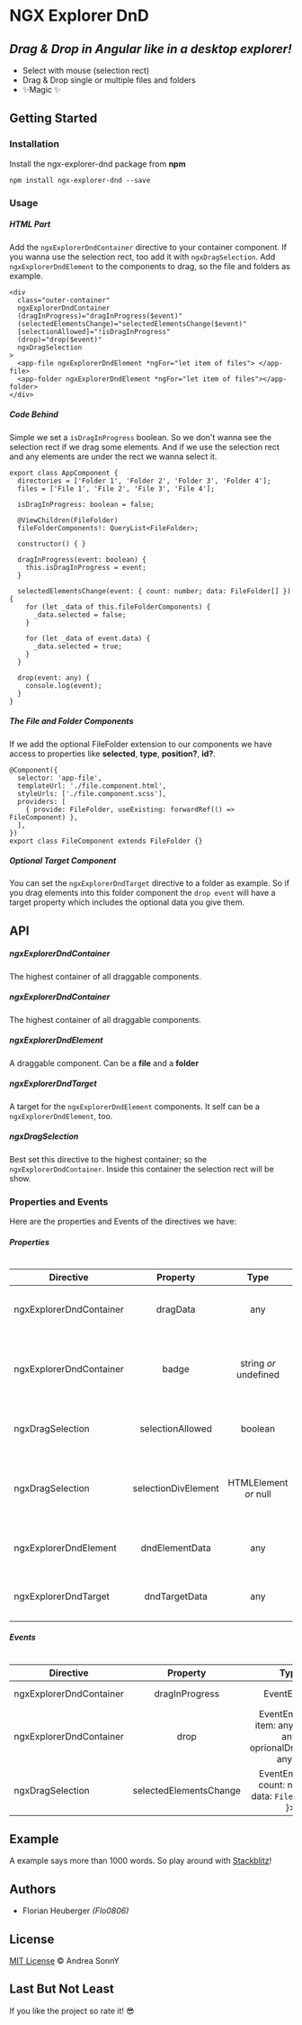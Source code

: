 # NGX Explorer DnD

## _Drag & Drop in Angular like in a desktop explorer!_

- Select with mouse (selection rect)
- Drag & Drop single or multiple files and folders
- ✨Magic ✨

## Getting Started

### Installation

Install the ngx-explorer-dnd package from **npm**

```
npm install ngx-explorer-dnd --save
```

### Usage

##### HTML Part

Add the `ngxExplorerDndContainer` directive to your container component. If you wanna use the selection rect, too add it with `ngxDragSelection`. Add `ngxExplorerDndElement` to the components to drag, so the file and folders as example.

```
<div
  class="outer-container"
  ngxExplorerDndContainer
  (dragInProgress)="dragInProgress($event)"
  (selectedElementsChange)="selectedElementsChange($event)"
  [selectionAllowed]="!isDragInProgress"
  (drop)="drop($event)"
  ngxDragSelection
>
  <app-file ngxExplorerDndElement *ngFor="let item of files"> </app-file>
  <app-folder ngxExplorerDndElement *ngFor="let item of files"></app-folder>
</div>
```

##### Code Behind

Simple we set a `isDragInProgress` boolean. So we don't wanna see the selection rect if we drag some elements. And if we use the selection rect and any elements are under the rect we wanna select it.

```
export class AppComponent {
  directories = ['Folder 1', 'Folder 2', 'Folder 3', 'Folder 4'];
  files = ['File 1', 'File 2', 'File 3', 'File 4'];

  isDragInProgress: boolean = false;

  @ViewChildren(FileFolder)
  fileFolderComponents!: QueryList<FileFolder>;

  constructor() { }

  dragInProgress(event: boolean) {
    this.isDragInProgress = event;
  }

  selectedElementsChange(event: { count: number; data: FileFolder[] }) {
    for (let _data of this.fileFolderComponents) {
      _data.selected = false;
    }

    for (let _data of event.data) {
      _data.selected = true;
    }
  }

  drop(event: any) {
    console.log(event);
  }
}
```

##### The File and Folder Components

If we add the optional FileFolder extension to our components we have access to properties like **selected**, **type**, **position?**, **id?**.

```
@Component({
  selector: 'app-file',
  templateUrl: './file.component.html',
  styleUrls: ['./file.component.scss'],
  providers: [
    { provide: FileFolder, useExisting: forwardRef(() => FileComponent) },
  ],
})
export class FileComponent extends FileFolder {}
```

##### Optional Target Component

You can set the `ngxExplorerDndTarget` directive to a folder as example. So if you drag elements into this folder component the `drop event` will have a target property which includes the optional data you give them.

## API

##### ngxExplorerDndContainer

The highest container of all draggable components.

##### ngxExplorerDndContainer

The highest container of all draggable components.

##### ngxExplorerDndElement

A draggable component. Can be a **file** and a **folder**

##### ngxExplorerDndTarget

A target for the `ngxExplorerDndElement` components. It self can be a `ngxExplorerDndElement`, too.

##### ngxDragSelection

Best set this directive to the highest container; so the `ngxExplorerDndContainer`. Inside this container the selection rect will be show.

### Properties and Events

Here are the properties and Events of the directives we have:

##### Properties

#

| Directive               |      Property       |         Type          |                    Description                     |
| ----------------------- | :-----------------: | :-------------------: | :------------------------------------------------: |
| ngxExplorerDndContainer |      dragData       |          any          |    Add any optional data for the `drop` event.     |
| ngxExplorerDndContainer |        badge        | string _or_ undefined | If set it shows a custom badge inside drag preview |
| ngxDragSelection        |  selectionAllowed   |        boolean        |      Set if the selection rect can be showed       |
| ngxDragSelection        | selectionDivElement | HTMLElement _or_ null |   Set a custom selection rect with custom styles   |
| ngxExplorerDndElement   |   dndElementData    |          any          |       Any optional data for the `drop` event       |
| ngxExplorerDndTarget    |    dndTargetData    |          any          |       Any optional data for the `drop` event       |

##### Events

#

| Directive               |        Property        |                               Type                               |                    Description                     |
| ----------------------- | :--------------------: | :--------------------------------------------------------------: | :------------------------------------------------: |
| ngxExplorerDndContainer |     dragInProgress     |                      EventEmitter<boolean>                       |      Emitted when drag progress was started.       |
| ngxExplorerDndContainer |          drop          | EventEmitter<{ item: any, target: any, oprionalDragData?: any }> | Occurs on `ngxExplorerDndElement` will be dropped. |
| ngxDragSelection        | selectedElementsChange |      EventEmitter<{ count: number, data: `FileFolder[]` }>       |     Occurs when selected Elements are changed.     |

## Example

A example says more than 1000 words. So play around with [Stackblitz][df1]!

## Authors

- Florian Heuberger _(Flo0806)_

## License

[MIT License][mit] © Andrea SonnY

## Last But Not Least

If you like the project so rate it! 😎

[df1]: http://daringfireball.net/projects/markdown/
[mit]: https://andreasonny.mit-license.org/2019
